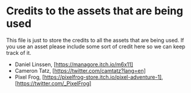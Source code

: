 # Credits to the assets that are being used

This file is just to store the credits to all the assets that are being used. If you use an asset please include some sort of credit here so we can keep track of it.

- Daniel Linssen, [https://managore.itch.io/m6x11]
- Cameron Tatz, [https://twitter.com/camtatz?lang=en]
- Pixel Frog, [https://pixelfrog-store.itch.io/pixel-adventure-1], [https://twitter.com/_PixelFrog]
